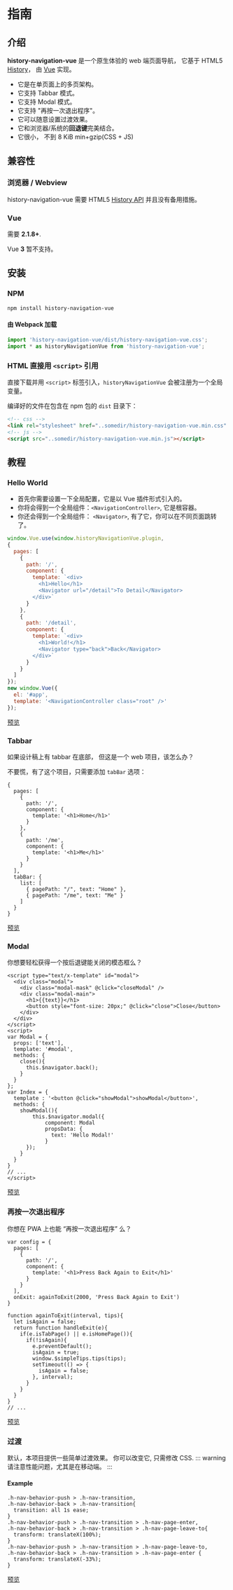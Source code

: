 # 指南
## 介绍
<!-- a native-like **Navigation** for web apps. -->
<!-- **history-navigation-vue** is A native-like **Navigation** for Web apps. It base on HTML5 [History](https://developer.mozilla.org/en-US/docs/Web/API/History) and implemented by [Vue](https://vuejs.org/). It is a multi-page **architecture** in the single-page, which can be perfectly combined with the system/browser **back button**, you can happily use it to build modern web apps with a native experience. -->

**history-navigation-vue** 是一个原生体验的 web 端页面导航， 它基于 HTML5 [History](https://developer.mozilla.org/en-US/docs/Web/API/History)， 由 [Vue](https://vuejs.org/) 实现。
- 它是在单页面上的多页架构。
- 它支持 Tabbar 模式。
- 它支持 Modal 模式。
- 它支持 "再按一次退出程序"。
- 它可以随意设置过渡效果。
- 它和浏览器/系统的**回退键**完美结合。
- 它很小， 不到 8 KiB min+gzip(CSS + JS)


## 兼容性
### 浏览器 / Webview
history-navigation-vue 需要 HTML5 [History API](https://developer.mozilla.org/en-US/docs/Web/API/History) 并且没有备用措施。


<!-- 一些很老的浏览器可能不支持。你最好给个提示：
```js
if(!history || !history.pushState){
  var error = "Sorry, You Your browser doesn't support history";
  document.write(error.message);
  throw error;
}
``` -->

### Vue
需要 **2.1.8+**. 

Vue **3** 暂不支持。
## 安装
### NPM
```shell
npm install history-navigation-vue
```
#### 由 Webpack 加载
```js
import 'history-navigation-vue/dist/history-navigation-vue.css';
import * as historyNavigationVue from 'history-navigation-vue';
```
### HTML 直接用 `<script>` 引用
直接下载并用 `<script>` 标签引入，`historyNavigationVue` 会被注册为一个全局变量。

编译好的文件在包含在 npm 包的 `dist` 目录下：
```html
<!-- css -->
<link rel="stylesheet" href="..somedir/history-navigation-vue.min.css" />
<!-- js -->
<script src="..somedir/history-navigation-vue.min.js"></script>
```

## 教程
### Hello World
- 首先你需要设置一下全局配置，它是以 Vue 插件形式引入的。
- 你将会得到一个全局组件：`<NavigationController>`, 它是根容器。
- 你还会得到一个全局组件： `<Navigator>`, 有了它，你可以在不同页面跳转了。
```js
window.Vue.use(window.historyNavigationVue.plugin, 
{
  pages: [
    {
      path: '/',
      component: {
        template: `<div>
          <h1>Hello</h1>
          <Navigator url="/detail">To Detail</Navigator>
        </div>`
      }
    },
    {
      path: '/detail',
      component: {
        template: `<div>
          <h1>World!</h1>
          <Navigator type="back">Back</Navigator>
        </div>`
      }
    }
  ]
});
new window.Vue({
  el: '#app',
  template: '<NavigationController class="root" />'
});
```
[预览](https://hezedu.github.io/history-navigation-vue/examples/two-pages.html)





### Tabbar
如果设计稿上有 tabbar 在底部， 但这是一个 web 项目，该怎么办？

不要慌，有了这个项目，只需要添加 `tabBar` 选项：
```js{16-21}
{
  pages: [
    {
      path: '/',
      component: {
        template: '<h1>Home</h1>'
      }
    },
    {
      path: '/me',
      component: {
        template: '<h1>Me</h1>'
      }
    }
  ],
  tabBar: {
    list: [
      { pagePath: "/", text: "Home" },
      { pagePath: "/me", text: "Me" }
    ]
  }
}
```
[预览](https://hezedu.github.io/history-navigation-vue/examples/tabbar.html)



### Modal
你想要轻松获得一个按后退键能关闭的模态框么？
```html{11-19,24-29}
<script type="text/x-template" id="modal">
  <div class="modal">
    <div class="modal-mask" @click="closeModal" />
    <div class="modal-main">
      <h1>{{text}}</h1>
      <button style="font-size: 20px;" @click="close">Close</button>
    </div>
  </div>
</script>
<script>
var Modal = {
  props: ['text'],
  template: '#modal',
  methods: {
    close(){
      this.$navigator.back();
    }
  }
};
var Index = {
  template : '<button @click="showModal">showModal</button>',
  methods: {
    showModal(){
        this.$navigator.modal({
            component: Modal
            propsData: {
              text: 'Hello Modal!'
            }
      });
    }
  }
}
// ...
</script>
```
[预览](https://hezedu.github.io/history-navigation-vue/examples/modal.html)

### 再按一次退出程序
你想在 PWA 上也能 “再按一次退出程序” 么？
```js{10,13-27}
var config = {
  pages: [
    {
      path: '/',
      component: {
        template: '<h1>Press Back Again to Exit</h1>'
      }
    }
  ],
  onExit: againToExit(2000, 'Press Back Again to Exit')
}

function againToExit(interval, tips){
  let isAgain = false;
  return function handleExit(e){
    if(e.isTabPage() || e.isHomePage()){
      if(!isAgain){
        e.preventDefault();
        isAgain = true;
        window.$simpleTips.tips(tips);
        setTimeout(() => {
          isAgain = false;
        }, interval);
      }
    }
  }
}
// ...
```
[预览](https://hezedu.github.io/history-navigation-vue/examples/graceful-exit.html)

### 过渡
默认，本项目提供一些简单过渡效果。 你可以改变它, 只需修改 CSS.
::: warning
请注意性能问题，尤其是在移动端。
:::

#### Example
```css{3,11}
.h-nav-behavior-push > .h-nav-transition,
.h-nav-behavior-back > .h-nav-transition{
  transition: all 1s ease;
}
.h-nav-behavior-push > .h-nav-transition > .h-nav-page-enter,
.h-nav-behavior-back > .h-nav-transition > .h-nav-page-leave-to{
  transform: translateX(100%);
}
.h-nav-behavior-push > .h-nav-transition > .h-nav-page-leave-to,
.h-nav-behavior-back > .h-nav-transition > .h-nav-page-enter {
  transform: translateX(-33%);
}
```
[预览](https://hezedu.github.io/history-navigation-vue/examples/transition-simple.html)
